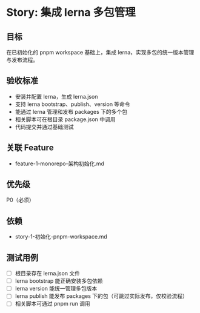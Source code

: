 # Story: 集成 lerna 多包管理

## 目标

在已初始化的 pnpm workspace 基础上，集成 lerna，实现多包的统一版本管理与发布流程。

## 验收标准

- 安装并配置 lerna，生成 lerna.json
- 支持 lerna bootstrap、publish、version 等命令
- 能通过 lerna 管理和发布 packages 下的多个包
- 相关脚本可在根目录 package.json 中调用
- 代码提交并通过基础测试

## 关联 Feature

- feature-1-monorepo-架构初始化.md

## 优先级

P0（必须）

## 依赖

- story-1-初始化-pnpm-workspace.md

## 测试用例

- [ ] 根目录存在 lerna.json 文件
- [ ] lerna bootstrap 能正确安装多包依赖
- [ ] lerna version 能统一管理多包版本
- [ ] lerna publish 能发布 packages 下的包（可跳过实际发布，仅校验流程）
- [ ] 相关脚本可通过 pnpm run 调用
